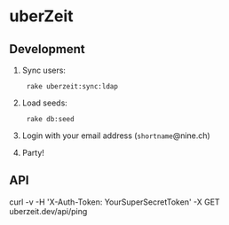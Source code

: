 # uberZeit

## Development

1. Sync users:

        rake uberzeit:sync:ldap

2. Load seeds:

        rake db:seed

3. Login with your email address (`shortname`@nine.ch)
4. Party!


## API

curl -v -H 'X-Auth-Token: YourSuperSecretToken' -X GET uberzeit.dev/api/ping
